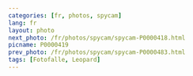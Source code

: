 ```yaml
---
categories: [fr, photos, spycam]
lang: fr
layout: photo
next_photo: /fr/photos/spycam/spycam-P0000418.html
picname: P0000419
prev_photo: /fr/photos/spycam/spycam-P0000483.html
tags: [Fotofalle, Leopard]
---
```

